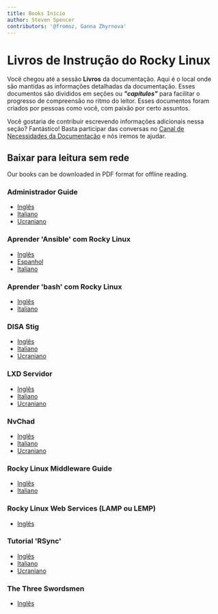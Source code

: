 ```yaml
---
title: Books Início
author: Steven Spencer
contributors: '@fromoz, Ganna Zhyrnova'
---
```


# Livros de Instrução do Rocky Linux

Você chegou até a sessão **Livros** da documentação. Aqui é o local onde são mantidas as informações detalhadas da documentação. Esses documentos são divididos em seções ou **_"capítulos"_** para facilitar o progresso de compreensão no ritmo do leitor. Esses documentos foram criados por pessoas como você, com paixão por certo assuntos.

Você gostaria de contribuir escrevendo informações adicionais nessa seção? Fantástico! Basta participar das conversas no [Canal de Necessidades da Documentação](https://chat.rockylinux.org/rocky-linux/channels/documentation) e nós iremos te ajudar.

## Baixar para leitura sem rede

Our books can be downloaded in PDF format for offline reading.

### Administrador Guide

* [Inglês](https://rocky-linux.github.io/documentation/RockyLinuxAdminGuide.pdf)
* [Italiano](https://rocky-linux.github.io/documentation/RockyLinuxAdminGuide.it.pdf)
* [Ucraniano](https://rocky-linux.github.io/documentation/RockyLinuxAdminGuide.uk.pdf)

### Aprender 'Ansible' com Rocky Linux

* [Inglês](https://rocky-linux.github.io/documentation/LearningAnsibleWithRocky.pdf)
* [Espanhol](https://rocky-linux.github.io/documentation/LearningAnsibleWithRocky.es.pdf)
* [Italiano](https://rocky-linux.github.io/documentation/LearningAnsibleWithRocky.it.pdf)

### Aprender 'bash' com Rocky Linux

* [Inglês](https://rocky-linux.github.io/documentation/LearningBashWithRocky.pdf)
* [Italiano](https://rocky-linux.github.io/documentation/LearningBashWithRocky.it.pdf)

### DISA Stig

* [Inglês](https://rocky-linux.github.io/documentation/Disa_stig_rocky_linux.pdf)
* [Italiano](https://rocky-linux.github.io/documentation/Disa_stig_rocky_linux.it.pdf)
* [Ucraniano](https://rocky-linux.github.io/documentation/Disa_stig_rocky_linux.uk.pdf)

### LXD Servidor

* [Inglês](https://rocky-linux.github.io/documentation/lxd_server_rocky_linux.pdf)
* [Italiano](https://rocky-linux.github.io/documentation/lxd_server_rocky_linux.it.pdf)
* [Ucraniano](https://rocky-linux.github.io/documentation/lxd_server_rocky_linux.uk.pdf)

### NvChad

* [Inglês](https://rocky-linux.github.io/documentation/NvChad.pdf)
* [Italiano](https://rocky-linux.github.io/documentation/NvChad.it.pdf)
* [Ucraniano](https://rocky-linux.github.io/documentation/NvChad.uk.pdf)

### Rocky Linux Middleware Guide

* [Inglês](https://rocky-linux.github.io/documentation/RockyLinuxMiddlewaresGuide.pdf)
* [Italiano](https://rocky-linux.github.io/documentation/RockyLinuxMiddlewaresGuide.it.pdf)

### Rocky Linux Web Services (LAMP ou LEMP)

* [Inglês](https://rocky-linux.github.io/documentation/RockyLinuxWebServicesGuide.pdf)
### Tutorial 'RSync'

* [Inglês](https://rocky-linux.github.io/documentation/learning_rsync_rocky_linux.pdf)
* [Italiano](https://rocky-linux.github.io/documentation/learning_rsync_rocky_linux.it.pdf)
* [Ucraniano](https://rocky-linux.github.io/documentation/learning_rsync_rocky_linux.uk.pdf)

### The Three Swordsmen

* [Inglês](https://rocky-linux.github.io/documentation/Sed_Awk_Grep_TheTreeSwordsmen.pdf)

